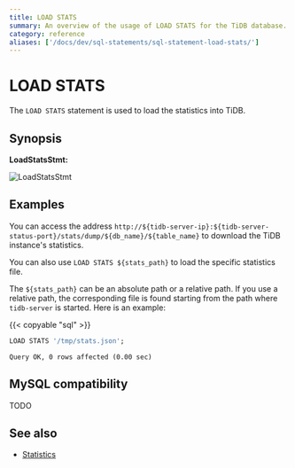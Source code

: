 ```yaml
---
title: LOAD STATS
summary: An overview of the usage of LOAD STATS for the TiDB database.
category: reference
aliases: ['/docs/dev/sql-statements/sql-statement-load-stats/']
---
```


# LOAD STATS

The `LOAD STATS` statement is used to load the statistics into TiDB.

## Synopsis

**LoadStatsStmt:**

![LoadStatsStmt](/media/sqlgram/LoadStatsStmt.png)

## Examples

You can access the address `http://${tidb-server-ip}:${tidb-server-status-port}/stats/dump/${db_name}/${table_name}` to download the TiDB instance's statistics.

You can also use `LOAD STATS ${stats_path}` to load the specific statistics file.

The `${stats_path}` can be an absolute path or a relative path. If you use a relative path, the corresponding file is found starting from the path where `tidb-server` is started. Here is an example:

{{< copyable "sql" >}}

```sql
LOAD STATS '/tmp/stats.json';
```

```
Query OK, 0 rows affected (0.00 sec)
```

## MySQL compatibility

TODO

## See also

* [Statistics](/statistics.md)
